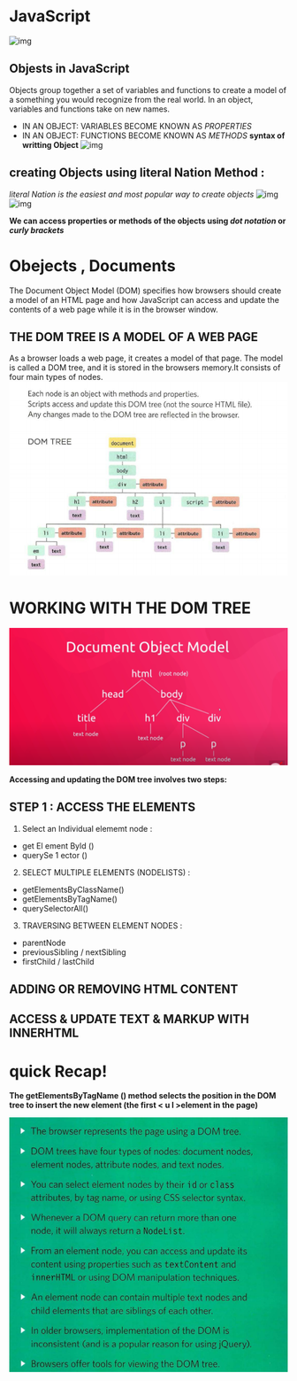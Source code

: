 # JavaScript 
![img](https://www.tutorialrepublic.com/lib/images/javascript-illustration.png)
## Objests in JavaScript 
Objects group together a set of variables and functions to create a model 
of a something you would recognize from the real world. In an object, 
variables and functions take on new names. 
* IN AN OBJECT: VARIABLES BECOME KNOWN AS *PROPERTIES*
* IN AN OBJECT: FUNCTIONS BECOME KNOWN AS *METHODS*
**syntax of writting Object**
![img](https://cdn.programiz.com/sites/tutorial2program/files/javascript-object-properties.png)

## creating Objects using literal Nation Method :
*literal Nation is the easiest and most popular way to create objects*
![img](https://res.cloudinary.com/practicaldev/image/fetch/s--nPHK94_3--/c_limit%2Cf_auto%2Cfl_progressive%2Cq_auto%2Cw_880/https://thepracticaldev.s3.amazonaws.com/i/lk2shvdaa9ljkdplsxlm.png)
![img](https://image.slidesharecdn.com/javascript-110725163050-phpapp01/95/javascript-literacy-2-728.jpg?cb=1311612096)

**We can access properties or methods of the objects using *dot notation* or *curly brackets***
# Obejects , Documents 

The Document Object Model (DOM) specifies how browsers should create a model of an HTML page and how JavaScript can access and update the 
contents of a web page while it is in the browser window. 

## THE DOM TREE IS A MODEL OF A WEB PAGE 
As a browser loads a web page, it creates a model of that page. 
The model is called a DOM tree, and it is stored in the browsers memory.It consists of four main types of nodes.
![img](tree.PNG)

# WORKING WITH THE DOM TREE
![img](dom.PNG)

**Accessing and updating the DOM tree involves two steps:**

 ## STEP 1 : ACCESS THE ELEMENTS 
 1. Select an Individual elememt node : 
 * get El ement Byld ()
 * querySe 1 ector () 
 
 2. SELECT MULTIPLE ELEMENTS (NODELISTS) :
 * getElementsByClassName() 
 * getElementsByTagName() 
 * querySelectorAll() 

 3. TRAVERSING BETWEEN ELEMENT NODES :
 * parentNode
 * previousSibling / nextSibling 
 * firstChild / lastChild 

## ADDING OR REMOVING HTML CONTENT 
## ACCESS & UPDATE TEXT & MARKUP WITH INNERHTML
# quick Recap!
 **The getElementsByTagName () method selects the position in 
the DOM tree to insert the new element (the first < u l >element in the page)**

![recap](recap.PNG)

 

 